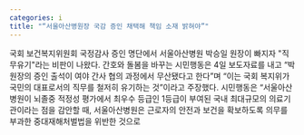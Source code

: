 ```yaml
---
categories: i
title: "“서울아산병원장 국감 증인 채택해 책임 소재 밝혀야”"
---
```

국회 보건복지위원회 국정감사 증인 명단에서 서울아산병원 박승일 원장이 빠지자 "직무유기"라는 비판이 나왔다. 간호와 돌봄을 바꾸는 시민행동은 4일 보도자료를 내고 “박 원장의 증인 출석이 여야 간사 협의 과정에서 무산됐다고 한다”며 “이는 국회 복지위가 국민의 대표로서의 직무를 철저히 유기하는 것”이라고 주장했다. 시민행동은 “서울아산병원이 뇌졸중 적정성 평가에서 최우수 등급인 1등급이 부여된 국내 최대규모의 의료기관이라는 점을 감안할 때, 서울아산병원은 근로자의 안전과 보건을 확보하도록 의무를 부과한 중대재해처벌법을 위반한 것으로